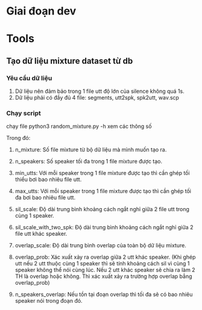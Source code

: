 # Giai đoạn dev 



# Tools 

## Tạo dữ liệu mixture dataset từ db

### Yêu cầu dữ liệu

1.  Dữ liệu nên đảm bảo trong 1 file utt độ lớn của silence không quá 1s.
2.  Dữ liệu phải có đầy đủ 4 file: segments, utt2spk, spk2utt, wav.scp 

### Chạy script 

chạy file python3 random_mixture.py -h xem các thông số 

Trong đó:

1. n_mixture: Số file mixture từ bộ dữ liệu mà mình muốn tạo ra.

2. n_speakers: Số speaker tối đa trong 1 file mixture được tạo. 

3. min_utts: Với mỗi speaker trong 1 file mixture được tạo thì cần ghép tối thiểu bơi bao nhiêu file utt.

4. max_utts: Với mỗi speaker trong 1 file mixture được tạo thì cần ghép tối đa bơi bao nhiêu file utt.

5. sil_scale: Độ dài trung bình khoảng cách ngắt nghỉ giữa 2 file utt trong cùng 1 speaker.

6. sil_scale_with_two_spk: Độ dài trung bình khoảng cách ngắt nghỉ giữa 2 file utt khác speaker.

7. overlap_scale: Độ dài trung bình overlap của toàn bộ dữ liệu mixture.

8. overlap_prob: Xác xuất xảy ra overlap giữa 2 utt khác speaker. (Khi ghép utt nếu 2 utt thuộc cùng 1 speaker thì sẽ tính khoảng cách sil vì cùng 1 speaker không thể nói cùng lúc. Nếu 2 utt khác speaker sẽ chia ra làm 2 TH là overlap hoặc không. Thì xác xuất xảy ra trường hợp overlap bẳng overlap_prob)

9. n_speakers_overlap: Nếu tồn tại đoạn overlap thì tối đa sẽ có bao nhiêu speaker nói trong đoạn đó.